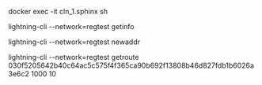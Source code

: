 docker exec -it cln_1.sphinx sh

lightning-cli --network=regtest getinfo

lightning-cli --network=regtest newaddr

lightning-cli --network=regtest getroute 030f5205642b40c64ac5c575f4f365ca90b692f13808b46d827fdb1b6026a3e6c2 1000 10
